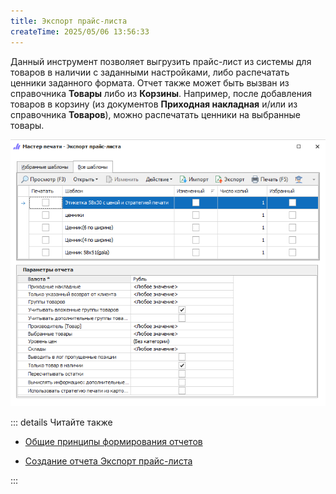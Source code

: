 ```yaml
---
title: Экспорт прайс-листа
createTime: 2025/05/06 13:56:33
---
```

Данный инструмент позволяет выгрузить прайс-лист из системы для товаров в наличии с заданными настройками, либо распечатать ценники заданного формата. Отчет также может быть вызван из справочника **Товары** либо из **Корзины**. Например, после добавления товаров в корзину (из документов **Приходная накладная** и/или из справочника **Товаров**), можно распечатать ценники на выбранные товары.

![](../../../assets/specification/ehksport_prajs_lista_1.png)

::: details Читайте также

- [Общие принципы формирования отчетов](../obshchie_printsipy_formirovaniya_otchetov.md)

- [Создание отчета Экспорт прайс-листа](../../../work/otchety/skladskie_otchety/export/eksport_prajs-lista.md)

:::